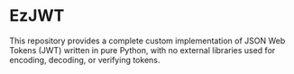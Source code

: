 # EzJWT
This repository provides a complete custom implementation of JSON Web Tokens (JWT) written in pure Python, with no external libraries used for encoding, decoding, or verifying tokens.
